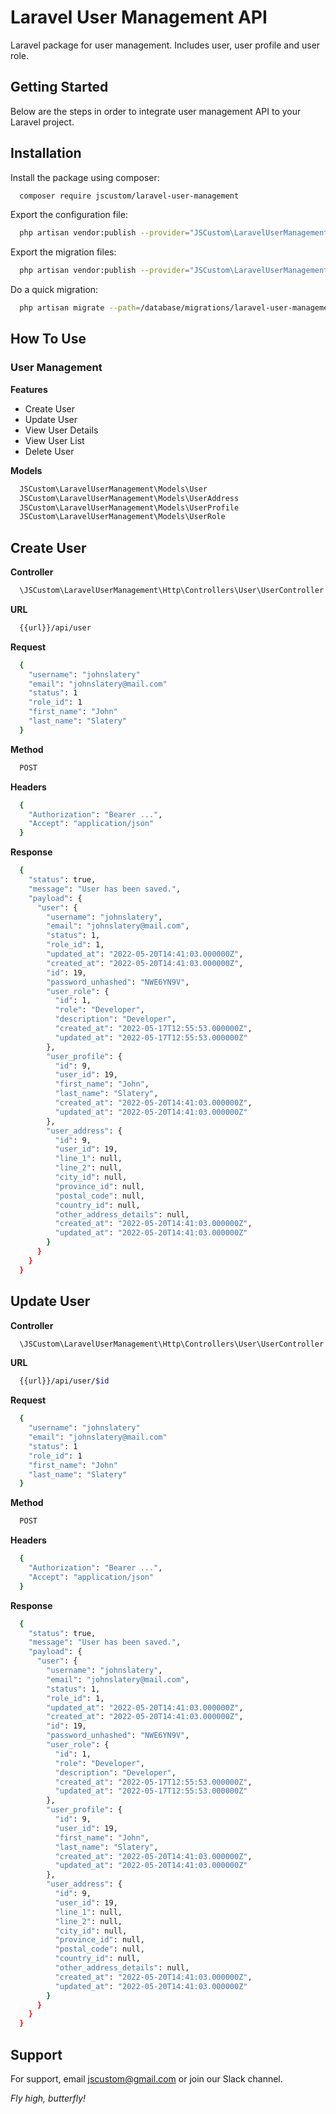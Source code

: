
# Laravel User Management API
Laravel package for user management. Includes user, user profile and user role.
## Getting Started
Below are the steps in order to integrate user management API to your Laravel project.
## Installation
Install the package using composer:

```bash
  composer require jscustom/laravel-user-management
```

Export the configuration file:

```bash
  php artisan vendor:publish --provider="JSCustom\LaravelUserManagement\Providers\LaravelUserManagementServiceProvider" --tag="config"
```

Export the migration files:

```bash
  php artisan vendor:publish --provider="JSCustom\LaravelUserManagement\Providers\LaravelUserManagementServiceProvider" --tag="migrations"
```

Do a quick migration:

```bash
  php artisan migrate --path=/database/migrations/laravel-user-management
```

## How To Use

### User Management

**Features**

- Create User
- Update User
- View User Details
- View User List
- Delete User

**Models**

```bash
  JSCustom\LaravelUserManagement\Models\User
  JSCustom\LaravelUserManagement\Models\UserAddress
  JSCustom\LaravelUserManagement\Models\UserProfile
  JSCustom\LaravelUserManagement\Models\UserRole
```

## Create User

**Controller**

```bash
  \JSCustom\LaravelUserManagement\Http\Controllers\User\UserController
```

**URL**

```bash
  {{url}}/api/user
```

**Request**

```bash
  {
    "username": "johnslatery"
    "email": "johnslatery@mail.com"
    "status": 1
    "role_id": 1
    "first_name": "John"
    "last_name": "Slatery"
  }
```

**Method**

```bash
  POST
```

**Headers**

```bash
  {
    "Authorization": "Bearer ...",
    "Accept": "application/json"
  }
```

**Response**

```bash
  {
    "status": true,
    "message": "User has been saved.",
    "payload": {
      "user": {
        "username": "johnslatery",
        "email": "johnslatery@mail.com",
        "status": 1,
        "role_id": 1,
        "updated_at": "2022-05-20T14:41:03.000000Z",
        "created_at": "2022-05-20T14:41:03.000000Z",
        "id": 19,
        "password_unhashed": "NWE6YN9V",
        "user_role": {
          "id": 1,
          "role": "Developer",
          "description": "Developer",
          "created_at": "2022-05-17T12:55:53.000000Z",
          "updated_at": "2022-05-17T12:55:53.000000Z"
        },
        "user_profile": {
          "id": 9,
          "user_id": 19,
          "first_name": "John",
          "last_name": "Slatery",
          "created_at": "2022-05-20T14:41:03.000000Z",
          "updated_at": "2022-05-20T14:41:03.000000Z"
        },
        "user_address": {
          "id": 9,
          "user_id": 19,
          "line_1": null,
          "line_2": null,
          "city_id": null,
          "province_id": null,
          "postal_code": null,
          "country_id": null,
          "other_address_details": null,
          "created_at": "2022-05-20T14:41:03.000000Z",
          "updated_at": "2022-05-20T14:41:03.000000Z"
        }
      }
    }
  }
```

## Update User

**Controller**

```bash
  \JSCustom\LaravelUserManagement\Http\Controllers\User\UserController
```

**URL**

```bash
  {{url}}/api/user/$id
```

**Request**

```bash
  {
    "username": "johnslatery"
    "email": "johnslatery@mail.com"
    "status": 1
    "role_id": 1
    "first_name": "John"
    "last_name": "Slatery"
  }
```

**Method**

```bash
  POST
```

**Headers**

```bash
  {
    "Authorization": "Bearer ...",
    "Accept": "application/json"
  }
```

**Response**

```bash
  {
    "status": true,
    "message": "User has been saved.",
    "payload": {
      "user": {
        "username": "johnslatery",
        "email": "johnslatery@mail.com",
        "status": 1,
        "role_id": 1,
        "updated_at": "2022-05-20T14:41:03.000000Z",
        "created_at": "2022-05-20T14:41:03.000000Z",
        "id": 19,
        "password_unhashed": "NWE6YN9V",
        "user_role": {
          "id": 1,
          "role": "Developer",
          "description": "Developer",
          "created_at": "2022-05-17T12:55:53.000000Z",
          "updated_at": "2022-05-17T12:55:53.000000Z"
        },
        "user_profile": {
          "id": 9,
          "user_id": 19,
          "first_name": "John",
          "last_name": "Slatery",
          "created_at": "2022-05-20T14:41:03.000000Z",
          "updated_at": "2022-05-20T14:41:03.000000Z"
        },
        "user_address": {
          "id": 9,
          "user_id": 19,
          "line_1": null,
          "line_2": null,
          "city_id": null,
          "province_id": null,
          "postal_code": null,
          "country_id": null,
          "other_address_details": null,
          "created_at": "2022-05-20T14:41:03.000000Z",
          "updated_at": "2022-05-20T14:41:03.000000Z"
        }
      }
    }
  }
```

## Support
For support, email jscustom@gmail.com or join our Slack channel.

*Fly high, butterfly! <img src="https://raw.github.com/jscustom/laravel-qbo/master/src/assets/icons/butterfly.svg?sanitize=true" height="14">*